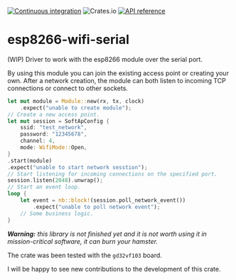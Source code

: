 [![Continuous integration](https://github.com/alekseysidorov/esp8266-wifi-serial/actions/workflows/rust.yml/badge.svg)](https://github.com/alekseysidorov/esp8266-wifi-serial/actions/workflows/rust.yml)
![Crates.io](https://img.shields.io/crates/v/esp8266-wifi-serial)
[![API reference](https://docs.rs/esp8266-wifi-serial/badge.svg)](https://docs.rs/esp8266-wifi-serial/)

# esp8266-wifi-serial

(WIP) Driver to work with the esp8266 module over the serial port.

By using this module you can join the existing access point or creating your own. After a network creation, the module can both listen to incoming TCP connections or connect to other sockets.

```rust
let mut module = Module::new(rx, tx, clock)
    .expect("unable to create module");
// Create a new access point.
let mut session = SoftApConfig {
    ssid: "test_network",
    password: "12345678",
    channel: 4,
    mode: WifiMode::Open,
}
.start(module)
.expect("unable to start network sesstion");
// Start listening for incoming connections on the specified port.
session.listen(2048).unwrap();
// Start an event loop.
loop {
    let event = nb::block!(session.poll_network_event())
        .expect("unable to poll network event");
    // Some business logic.
}
```

***Warning:** this library is not finished yet and it is not worth using it in mission-critical software, it can burn your hamster.*

The crate was been tested with the `gd32vf103` board.

I will be happy to see new contributions to the development of this crate.
